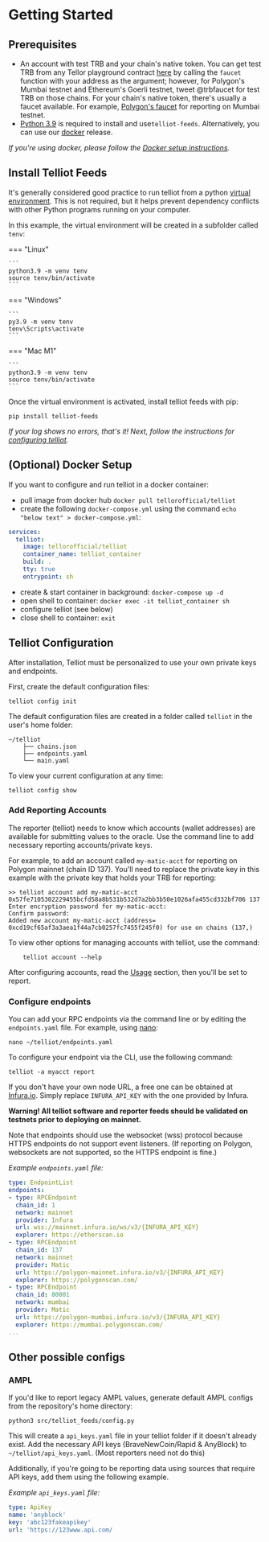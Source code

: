 # Getting Started

## Prerequisites
- An account with test TRB and your chain's native token. You can get test TRB from any Tellor playground contract [here](https://docs.tellor.io/tellor/the-basics/contracts-reference) by calling the `faucet` function with your address as the argument; however, for Polygon's Mumbai testnet and Ethereum's Goerli testnet, tweet @trbfaucet for test TRB on those chains. For your chain's native token, there's usually a faucet available. For example, [Polygon's faucet](https://faucet.polygon.technology/) for reporting on Mumbai testnet.
- [Python 3.9](https://www.python.org/downloads/release/python-3915/) is required to install and use`telliot-feeds`. Alternatively, you can use our [docker](https://docs.docker.com/get-started/) release. 

*If you're using docker, please follow the [Docker setup instructions](#optional-docker-setup).*


## Install Telliot Feeds

It's generally considered good practice to run telliot from a python [virtual environment](https://docs.python.org/3/library/venv.html). This is not required, but it helps prevent dependency conflicts with other Python programs running on your computer. 

In this example, the virtual environment will be created in a subfolder called `tenv`:

=== "Linux"

    ```
    python3.9 -m venv tenv
    source tenv/bin/activate
    ```

=== "Windows"

    ```
    py3.9 -m venv tenv
    tenv\Scripts\activate
    ```

=== "Mac M1"

    ```
    python3.9 -m venv tenv
    source tenv/bin/activate
    ```

Once the virtual environment is activated, install telliot feeds with pip:

    pip install telliot-feeds

*If your log shows no errors, that's it! Next, follow the instructions for [configuring telliot](#telliot-configuration).*

## (Optional) Docker Setup
If you want to configure and run telliot in a docker container:

- pull image from docker hub `docker pull tellorofficial/telliot`
- create the following `docker-compose.yml` using the command `echo "below text" > docker-compose.yml`:
```yaml
services:
  telliot:
    image: tellorofficial/telliot
    container_name: telliot_container
    build: .
    tty: true
    entrypoint: sh
```
- create & start container in background: `docker-compose up -d`
- open shell to container: `docker exec -it telliot_container sh`
- configure telliot (see below)
- close shell to container: `exit`

## Telliot Configuration

After installation, Telliot must be personalized to use your own private keys and endpoints.

First, create the default configuration files:

    telliot config init

The default configuration files are created in a folder called `telliot` in the user's home folder:

    ~/telliot
        ├── chains.json
        ├── endpoints.yaml
        └── main.yaml

To view your current configuration at any time:

    telliot config show

### Add Reporting Accounts

The reporter (telliot) needs to know which accounts (wallet addresses) are available for submitting values to the oracle.
Use the command line to add necessary reporting accounts/private keys.

For example, to add an account called `my-matic-acct` for reporting on Polygon mainnet (chain ID 137). You'll need to replace the private key in this example with the private key that holds your TRB for reporting:

    >> telliot account add my-matic-acct 0x57fe7105302229455bcfd58a8b531b532d7a2bb3b50e1026afa455cd332bf706 137
    Enter encryption password for my-matic-acct: 
    Confirm password: 
    Added new account my-matic-acct (address= 0xcd19cf65af3a3aea1f44a7cb0257fc7455f245f0) for use on chains (137,)

To view other options for managing accounts with telliot, use the command:
    
        telliot account --help

After configuring accounts, read the [Usage](https://tellor-io.github.io/telliot-feeds/usage/) section,
then you'll be set to report.

### Configure endpoints

You can add your RPC endpoints via the command line or by editing the `endpoints.yaml` file. For example, using [nano](https://www.nano-editor.org/):
    
    nano ~/telliot/endpoints.yaml

To configure your endpoint via the CLI, use the following command:

    telliot -a myacct report

If you don't have your own node URL, a free one can be obtained at [Infura.io](http://www.infura.io).  Simply replace `INFURA_API_KEY` with the one provided by Infura.

**Warning! All telliot software and reporter feeds should be validated on testnets prior to deploying on mainnet.**

Note that endpoints should use the websocket (wss) protocol because HTTPS endpoints do not support event listeners. (If reporting on Polygon, websockets are not supported, so the HTTPS endpoint is fine.)

*Example `endpoints.yaml` file:*
```yaml
type: EndpointList
endpoints:
- type: RPCEndpoint
  chain_id: 1
  network: mainnet
  provider: Infura
  url: wss://mainnet.infura.io/ws/v3/{INFURA_API_KEY}
  explorer: https://etherscan.io
- type: RPCEndpoint
  chain_id: 137
  network: mainnet
  provider: Matic
  url: https://polygon-mainnet.infura.io/v3/{INFURA_API_KEY}
  explorer: https://polygonscan.com/
- type: RPCEndpoint
  chain_id: 80001
  network: mumbai
  provider: Matic
  url: https://polygon-mumbai.infura.io/v3/{INFURA_API_KEY}
  explorer: https://mumbai.polygonscan.com/
...
```

## Other possible configs
### AMPL

If you'd like to report legacy AMPL values, generate default AMPL configs from the repository's home directory:
```
python3 src/telliot_feeds/config.py
```

This will create a `api_keys.yaml` file in your telliot folder if it doesn't already exist. Add the necessary API keys (BraveNewCoin/Rapid & AnyBlock) to `~/telliot/api_keys.yaml`. (Most reporters need not do this)

Additionally, if you're going to be reporting data using sources that require API keys, add them using the following example. 

*Example `api_keys.yaml` file:*
```yaml
type: ApiKey
name: 'anyblock'
key: 'abc123fakeapikey'
url: 'https://123www.api.com/

```
